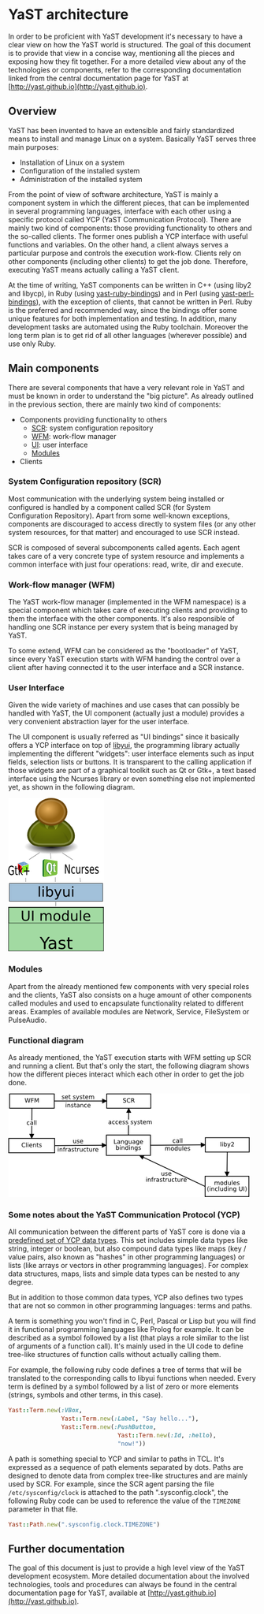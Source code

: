# YaST architecture

In order to be proficient with YaST development it's necessary to have a clear
view on how the YaST world is structured. The goal of this document is to
provide that view in a concise way, mentioning all the pieces and exposing how
they fit together. For a more detailed view about any of the technologies or
components, refer to the corresponding documentation linked from the central
documentation page for YaST at [http://yast.github.io](http://yast.github.io).

## Overview

YaST has been invented to have an extensible and fairly standardized
means to install and manage Linux on a system. Basically YaST serves three
main purposes:

* Installation of Linux on a system
* Configuration of the installed system
* Administration of the installed system

From the point of view of software architecture, YaST is mainly a component
system in which the different pieces, that can be implemented in several
programming languages, interface with each other using a specific
protocol called YCP (YaST Communication Protocol). There are mainly two kind
of components: those providing functionality to others and the so-called
clients. The former ones publish a YCP interface with useful functions and
variables. On the other hand, a client always serves a particular purpose and
controls the execution work-flow. Clients rely on other components (including
other clients) to get the job done. Therefore, executing YaST means actually
calling a YaST client.

At the time of writing, YaST components can be written in C++ (using liby2 and
libycp), in Ruby (using
[yast-ruby-bindings](https://github.com/yast/yast-ruby-bindings)) and in Perl
(using [yast-perl-bindings](https://github.com/yast/yast-perl-bindings)), with
the exception of clients, that cannot be written in Perl. Ruby is the preferred
and recommended way, since the bindings offer some unique features for both
implementation and testing. In addition, many development tasks are automated
using the Ruby toolchain. Moreover the long term plan is to get rid of all other
languages (wherever possible) and use only Ruby.

## Main components

There are several components that have a very relevant role in YaST and must be
known in order to understand the "big picture". As already outlined in the
previous section, there are mainly two kind of components:

* Components providing functionality to others
    - [SCR](architecture.md#system-configuration-repository-scr): system configuration repository
    - [WFM](architecture.md#work-flow-manager-wfm): work-flow manager
    - [UI](architecture.md#user-interface): user interface
    - [Modules](architecture.md#modules)
* Clients

### System Configuration repository (SCR)

Most communication with the underlying system being installed or configured is
handled by a component called SCR (for System Configuration Repository). Apart
from some well-known exceptions, components are discouraged to access directly
to system files (or any other system resources, for that matter) and encouraged
to use SCR instead.

SCR is composed of several subcomponents called agents. Each agent takes care of
a very concrete type of system resource and implements a common interface with
just four operations: read, write, dir and execute.

### Work-flow manager (WFM)

The YaST work-flow manager (implemented in the WFM namespace) is a special
component which takes care of executing clients and providing to them the
interface with the other components. It's also responsible of handling one
SCR instance per every system that is being managed by YaST.

To some extend, WFM can be considered as the "bootloader" of YaST, since
every YaST execution starts with WFM handing the control over a client after
having connected it to the user interface and a SCR instance.

### User Interface

Given the wide variety of machines and use cases that can possibly be
handled with YaST, the UI component (actually just a module) provides a very
convenient abstraction layer for the user interface.

The UI component is usually referred as "UI bindings" since it basically offers
a YCP interface on top of [libyui](https://github.com/libyui/libyui), the
programming library actually implementing the different "widgets": user
interface elements such as input fields, selection lists or buttons. It is
transparent to the calling application if those widgets are part of a graphical
toolkit such as Qt or Gtk+, a text based interface using the Ncurses library or
even something else not implemented yet, as shown in the following diagram.

![The UI component](images/ui.png)

### Modules

Apart from the already mentioned few components with very special roles and the
clients, YaST also consists on a huge amount of other components called modules
and used to encapsulate functionality related to different areas. Examples of
available modules are Network, Service, FileSystem or PulseAudio.

### Functional diagram

As already mentioned, the YaST execution starts with WFM setting up SCR and
running a client. But that's only the start, the following diagram shows how
the different pieces interact which each other in order to get the job done.

![How the pieces fit](images/interaction.png)

### Some notes about the YaST Communication Protocol (YCP)

All communication between the different parts of YaST core is done via a
[predefined set of YCP data
types](https://doc.opensuse.org/projects/YaST/openSUSE11.3/tdg/id_ycp_data_types.html).
This set includes simple data types like string,
integer or boolean, but also compound data types like maps (key /
value pairs, also known as "hashes" in other programming languages) or
lists (like arrays or vectors in other programming languages). For
complex data structures, maps, lists and simple data types can be nested
to any degree.

But in addition to those common data types, YCP also
defines two types that are not so common in other programming languages:
terms and paths.

A term is something you won't find in C, Perl, Pascal or Lisp but you will
find it in functional programming languages like Prolog for example. It can be
described as a symbol followed by a list (that plays a role similar to the
list of arguments of a function call). It's mainly used in the UI code to define
tree-like structures of function calls without actually calling them.

For example, the following ruby code defines a tree of terms that will be
translated to the corresponding calls to libyui functions when needed. Every
term is defined by a symbol followed by a list of zero or more elements
(strings, symbols and other terms, in this case).

```ruby
Yast::Term.new(:VBox,
               Yast::Term.new(:Label, "Say hello..."),
               Yast::Term.new(:PushButton,
                               Yast::Term.new(:Id, :hello),
                               "now!"))
```

A path is something special to YCP and similar to paths in TCL. It's expressed
as a sequence of path elements separated by dots. Paths are designed to denote
data from complex tree-like structures and are mainly used by SCR. For example,
since the SCR agent parsing the file ```/etc/sysconfig/clock``` is attached to
the path ".sysconfig.clock", the following Ruby code can be used to reference
the value of the ```TIMEZONE``` parameter in that file.

```ruby
Yast::Path.new(".sysconfig.clock.TIMEZONE")
```

Further documentation
---------------------

The goal of this document is just to provide a high level view of the YaST
development ecosystem. More detailed documentation about the involved
technologies, tools and procedures can always be found in the central
documentation page for YaST, available at
[http://yast.github.io](http://yast.github.io).

